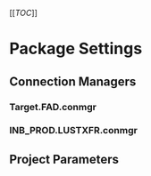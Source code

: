 [[_TOC_]]

# Package Settings

## Connection Managers

### Target.FAD.conmgr

### INB_PROD.LUSTXFR.conmgr

## Project Parameters


